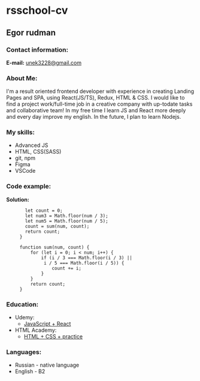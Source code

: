 # rsschool-cv
## Egor rudman
### Contact information:
**E-mail:** unek3228@gmail.com

### About Me:
I'm a result oriented frontend developer with experience in creating Landing Pages and SPA, using React(JS/TS), Redux, HTML & CSS. I would like to find a project work/full-time job in a creative company with up-todate tasks and collaborative team! In my free time I learn JS and React more deeply and every day improve my english. In the future, I plan to learn Nodejs.

### My skills:
* Advanced JS
* HTML, CSS(SASS)
* git, npm
* Figma
* VSCode

### Code example:

**Solution:**
```  function solution(num) {
       let count = 0;
       let num3 = Math.floor(num / 3);
       let num5 = Math.floor(num / 5);
       count = sum(num, count);
       return count;
     }

     function sum(num, count) {
         for (let i = 0; i < num; i++) {
             if (i / 3 === Math.floor(i / 3) ||
              i / 5 === Math.floor(i / 5)) {
                 count += i;
             }
         }
         return count;
     }  
```

### Education:
* Udemy:
  * [JavaScript + React](https://www.udemy.com/course/javascript_full/)
* HTML Academy:
  * [HTML + CSS + practice](https://htmlacademy.ru/courses)

### Languages:
* Russian - native language
* English - B2

